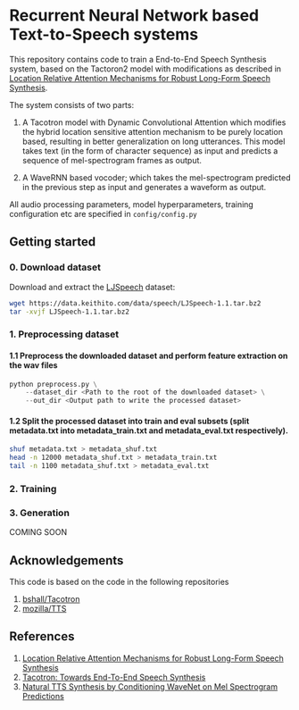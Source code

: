 # Recurrent Neural Network based Text-to-Speech systems

This repository contains code to train a End-to-End Speech Synthesis system, based on the Tactoron2 model with modifications as described in [Location Relative Attention Mechanisms for Robust Long-Form Speech Synthesis](https://arxiv.org/pdf/1910.10288.pdf).
 
The system consists of two parts:

1. A Tacotron model with Dynamic Convolutional Attention which modifies the hybrid location sensitive attention mechanism to be purely location based, resulting in better generalization on long utterances. This model takes text (in the form of character sequence) as input and predicts a sequence of mel-spectrogram frames as output.

2. A WaveRNN based vocoder; which takes the mel-spectrogram predicted in the previous step as input and generates a waveform as output.

All audio processing parameters, model hyperparameters, training configuration etc are specified in `config/config.py`
## Getting started
### 0. Download dataset

Download and extract the [LJSpeech](https://keithito.com/LJ-Speech-Dataset/) dataset:
		
```bash
wget https://data.keithito.com/data/speech/LJSpeech-1.1.tar.bz2
tar -xvjf LJSpeech-1.1.tar.bz2
```  

### 1. Preprocessing dataset

#### 1.1 Preprocess the downloaded dataset and perform feature extraction on the wav files

```python
python preprocess.py \
    --dataset_dir <Path to the root of the downloaded dataset> \
    --out_dir <Output path to write the processed dataset>
```

#### 1.2 Split the processed dataset into train and eval subsets (split metadata.txt into metadata\_train.txt and metadata\_eval.txt respectively).
		
```bash
shuf metadata.txt > metadata_shuf.txt
head -n 12000 metadata_shuf.txt > metadata_train.txt
tail -n 1100 metadata_shuf.txt > metadata_eval.txt
```

### 2. Training

### 3. Generation

COMING SOON

## Acknowledgements

This code is based on the code in the following repositories
1. [bshall/Tacotron](https://github.com/bshall/Tacotron)
2. [mozilla/TTS](https://github.com/mozilla/TTS)

## References

1. [Location Relative Attention Mechanisms for Robust Long-Form Speech Synthesis](https://arxiv.org/pdf/1910.10288.pdf)
2. [Tacotron: Towards End-To-End Speech Synthesis](https://arxiv.org/pdf/1703.10135.pdf)
3. [Natural TTS Synthesis by Conditioning WaveNet on Mel Spectrogram Predictions](https://arxiv.org/pdf/1712.05884.pdf)
